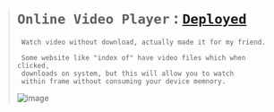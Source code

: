 ># `Online Video Player` : [`Deployed`](https://vicksplayer.pythonanywhere.com/)
>
>      Watch video without download, actually made it for my friend.
>
>      Some website like "index of" have video files which when clicked,
>      downloads on system, but this will allow you to watch
>      within frame without consuming your device memnory.
>
>![image](https://github.com/user-attachments/assets/65adccb7-c7b4-4dcb-9843-5424b1152669)
